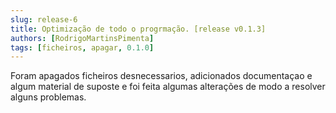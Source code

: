 ```yaml
---
slug: release-6
title: Optimização de todo o progrmação. [release v0.1.3]
authors: [RodrigoMartinsPimenta]
tags: [ficheiros, apagar, 0.1.0]
---
```


Foram apagados ficheiros desnecessarios, adicionados documentaçao e algum material de suposte e foi feita algumas alterações de modo a resolver alguns problemas.


